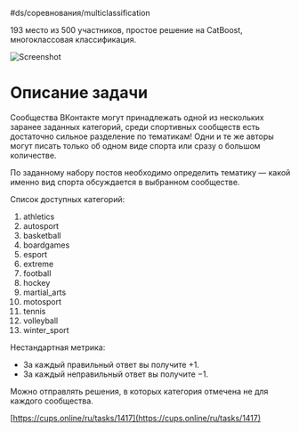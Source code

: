 #ds/соревнования/multiclassification

193 место из 500 участников, простое решение на CatBoost, многоклассовая классификация.

![Screenshot](_files/193_places.png|400)


# Описание задачи

Сообщества ВКонтакте могут принадлежать одной из нескольких заранее заданных категорий, среди спортивных сообществ есть достаточно сильное разделение по тематикам! Одни и те же авторы могут писать только об одном виде спорта или сразу о большом количестве. 

По заданному набору постов необходимо определить тематику — какой именно вид спорта обсуждается в выбранном сообществе.

Список доступных категорий:

1.  athletics
2.  autosport
3.  basketball
4.  boardgames
5.  esport
6.  extreme
7.  football
8.  hockey
9.  martial_arts
10.  motosport
11.  tennis
12.  volleyball
13.  winter_sport

Нестандартная метрика:

-   За каждый правильный ответ вы получите +1.
-   За каждый неправильный ответ вы получите −1.

Можно отправлять решения, в которых категория отмечена не для каждого сообщества.

[https://cups.online/ru/tasks/1417](https://cups.online/ru/tasks/1417)
